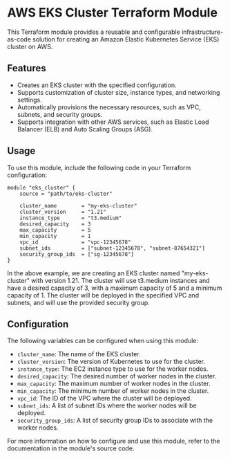 # AWS EKS Cluster Terraform Module

This Terraform module provides a reusable and configurable infrastructure-as-code solution for creating an Amazon Elastic Kubernetes Service (EKS) cluster on AWS.

## Features

- Creates an EKS cluster with the specified configuration.
- Supports customization of cluster size, instance types, and networking settings.
- Automatically provisions the necessary resources, such as VPC, subnets, and security groups.
- Supports integration with other AWS services, such as Elastic Load Balancer (ELB) and Auto Scaling Groups (ASG).

## Usage

To use this module, include the following code in your Terraform configuration:

```hcl
module "eks_cluster" {
    source = "path/to/eks-cluster"

    cluster_name        = "my-eks-cluster"
    cluster_version     = "1.21"
    instance_type       = "t3.medium"
    desired_capacity    = 3
    max_capacity        = 5
    min_capacity        = 1
    vpc_id              = "vpc-12345678"
    subnet_ids          = ["subnet-12345678", "subnet-87654321"]
    security_group_ids  = ["sg-12345678"]
}
```

In the above example, we are creating an EKS cluster named "my-eks-cluster" with version 1.21. The cluster will use t3.medium instances and have a desired capacity of 3, with a maximum capacity of 5 and a minimum capacity of 1. The cluster will be deployed in the specified VPC and subnets, and will use the provided security group.

## Configuration

The following variables can be configured when using this module:

- `cluster_name`: The name of the EKS cluster.
- `cluster_version`: The version of Kubernetes to use for the cluster.
- `instance_type`: The EC2 instance type to use for the worker nodes.
- `desired_capacity`: The desired number of worker nodes in the cluster.
- `max_capacity`: The maximum number of worker nodes in the cluster.
- `min_capacity`: The minimum number of worker nodes in the cluster.
- `vpc_id`: The ID of the VPC where the cluster will be deployed.
- `subnet_ids`: A list of subnet IDs where the worker nodes will be deployed.
- `security_group_ids`: A list of security group IDs to associate with the worker nodes.

For more information on how to configure and use this module, refer to the documentation in the module's source code.
